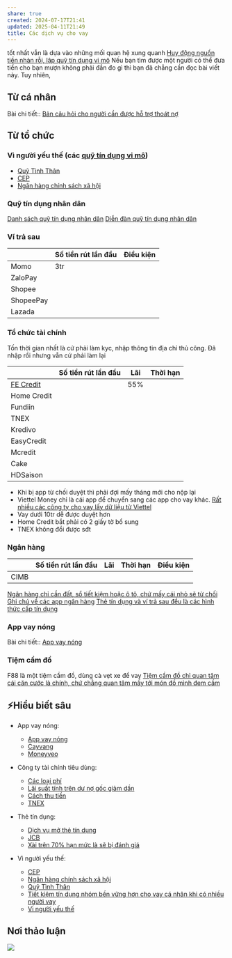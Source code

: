 ```yaml
---
share: true
created: 2024-07-17T21:41
updated: 2025-04-11T21:49
title: Các dịch vụ cho vay
---
```

tốt nhất vẫn là dựa vào những mối quan hệ xung quanh
[Huy động nguồn tiền nhàn rỗi, lập quỹ tín dụng vi mô](../../%F0%9F%93%90D%E1%BB%B1%20%C3%A1n/Gi%C3%BAp%20nhau%20tho%C3%A1t%20n%E1%BB%A3/C%C3%B4ng%20vi%E1%BB%87c/Huy%20%C4%91%E1%BB%99ng%20ngu%E1%BB%93n%20ti%E1%BB%81n%20nh%C3%A0n%20r%E1%BB%97i,%20l%E1%BA%ADp%20qu%E1%BB%B9%20t%C3%ADn%20d%E1%BB%A5ng%20vi%20m%C3%B4.md)
Nếu bạn tìm được một người có thể đưa tiền cho bạn mượn không phải đắn đo gì thì bạn đã chẳng cần đọc bài viết này. Tuy nhiên, 

## Từ cá nhân
Bài chi tiết:: [Bản câu hỏi cho người cần được hỗ trợ thoát nợ](../../%F0%9F%93%90D%E1%BB%B1%20%C3%A1n/Gi%C3%BAp%20nhau%20tho%C3%A1t%20n%E1%BB%A3/B%E1%BA%A3n%20c%C3%A2u%20h%E1%BB%8Fi%20cho%20ng%C6%B0%E1%BB%9Di%20c%E1%BA%A7n%20%C4%91%C6%B0%E1%BB%A3c%20h%E1%BB%97%20tr%E1%BB%A3%20tho%C3%A1t%20n%E1%BB%A3.md)

## Từ tổ chức
### Vì người yếu thế (các [quỹ tín dụng vi mô](../../%F0%9F%93%90D%E1%BB%B1%20%C3%A1n/Gi%C3%BAp%20nhau%20tho%C3%A1t%20n%E1%BB%A3/C%C3%B4ng%20vi%E1%BB%87c/Huy%20%C4%91%E1%BB%99ng%20ngu%E1%BB%93n%20ti%E1%BB%81n%20nh%C3%A0n%20r%E1%BB%97i,%20l%E1%BA%ADp%20qu%E1%BB%B9%20t%C3%ADn%20d%E1%BB%A5ng%20vi%20m%C3%B4.md))
- [Quỹ Tình Thân](./V%C3%AC%20ng%C6%B0%E1%BB%9Di%20y%E1%BA%BFu%20th%E1%BA%BF/Qu%E1%BB%B9%20T%C3%ACnh%20Th%C3%A2n.md)
- [CEP](./V%C3%AC%20ng%C6%B0%E1%BB%9Di%20y%E1%BA%BFu%20th%E1%BA%BF/CEP.md)
- [Ngân hàng chính sách xã hội](./V%C3%AC%20ng%C6%B0%E1%BB%9Di%20y%E1%BA%BFu%20th%E1%BA%BF/Ng%C3%A2n%20h%C3%A0ng%20ch%C3%ADnh%20s%C3%A1ch%20x%C3%A3%20h%E1%BB%99i.md)

### Quỹ tín dụng nhân dân
[Danh sách quỹ tín dụng nhân dân](https://www.sbv.gov.vn/webcenter/portal/m/menu/fm/htctctd/qtdnd;jsessionid=PA0jiSL7j30LMAXozT8JLW6IivN4_9qEe80pUfbpisEnSWgbPDNZ!1003390573!-257306861?centerWidth=100%25&leftWidth=0%25&rightWidth=0%25&showFooter=false&showHeader=false&_adf.ctrl-state=ivfkyc8p7_4&_afrLoop=19879540962873755)
[Diễn đàn quỹ tín dụng nhân dân](https://www.facebook.com/groups/586777684845399/)

### Ví trả sau
|           | Số tiền rút lần đầu | Điều kiện |
| --------- | ------------------- | --------- |
| Momo      | 3tr                 |           |
| ZaloPay   |                     |           |
| Shopee    |                     |           |
| ShopeePay |                     |           |
| Lazada    |                     |           |

### Tổ chức tài chính
Tốn thời gian nhất là cứ phải làm kyc, nhập thông tin địa chỉ thủ công. Đã nhập rồi nhưng vẫn cứ phải làm lại

|               | Số tiền rút lần đầu | Lãi | Thời hạn |
| ------------- | ------------------- | --- | -------- |
| [FE Credit](../Ch%C3%ADnh%20s%C3%A1ch%20c%C3%B4ng%20ty/T%E1%BB%95%20ch%E1%BB%A9c%20t%C3%ADn%20d%E1%BB%A5ng/Phi%20ng%C3%A2n%20h%C3%A0ng/FE%20Credit/index.md) |                     | 55% |          |
| Home Credit   |                     |     |          |
| Fundiin       |                     |     |          |
| TNEX          |                     |     |          |
| Kredivo       |                     |     |          |
| EasyCredit    |                     |     |          |
| Mcredit       |                     |     |          |
| Cake          |                     |     |          |
| HDSaison      |                     |     |          |

- Khi bị app từ chối duyệt thì phải đợi mấy tháng mới cho nộp lại
- Viettel Money chỉ là cái app để chuyển sang các app cho vay khác. [Rất nhiều các công ty cho vay lấy dữ liệu từ Viettel](../Ch%C3%ADnh%20s%C3%A1ch%20c%C3%B4ng%20ty/T%E1%BB%95%20ch%E1%BB%A9c%20t%C3%ADn%20d%E1%BB%A5ng/Phi%20ng%C3%A2n%20h%C3%A0ng/R%E1%BA%A5t%20nhi%E1%BB%81u%20c%C3%A1c%20c%C3%B4ng%20ty%20cho%20vay%20l%E1%BA%A5y%20d%E1%BB%AF%20li%E1%BB%87u%20t%E1%BB%AB%20Viettel.md)
- Vay dưới 10tr dễ được duyệt hơn
- Home Credit bắt phải có 2 giấy tờ bổ sung
- TNEX không đổi được sđt 

### Ngân hàng
|      | Số tiền rút lần đầu | Lãi | Thời hạn | Điều kiện |
| ---- | ------------------- | --- | -------- | --------- |
| CIMB |                     |     |          |           |
[Ngân hàng chỉ cần đất, sổ tiết kiệm hoặc ô tô, chứ mấy cái nhỏ sẽ từ chối](../../%E2%9A%A1Hi%E1%BB%83u%20bi%E1%BA%BFt%20s%C3%A2u/T%E1%BB%95%20ch%E1%BB%A9c%20t%C3%A0i%20ch%C3%ADnh/T%E1%BB%95%20ch%E1%BB%A9c%20t%C3%ADn%20d%E1%BB%A5ng/Ng%C3%A2n%20h%C3%A0ng,%20%C4%91i%E1%BB%83m%20t%C3%ADn%20d%E1%BB%A5ng/Ng%C3%A2n%20h%C3%A0ng%20ch%E1%BB%89%20c%E1%BA%A7n%20%C4%91%E1%BA%A5t,%20s%E1%BB%95%20ti%E1%BA%BFt%20ki%E1%BB%87m%20ho%E1%BA%B7c%20%C3%B4%20t%C3%B4,%20ch%E1%BB%A9%20m%E1%BA%A5y%20c%C3%A1i%20nh%E1%BB%8F%20s%E1%BA%BD%20t%E1%BB%AB%20ch%E1%BB%91i.md)
[Ghi chú về các app ngân hàng](Ghi%20ch%C3%BA%20v%E1%BB%81%20c%C3%A1c%20app%20ng%C3%A2n%20h%C3%A0ng.md)
[Thẻ tín dụng và ví trả sau đều là các hình thức cấp tín dụng](../../%E2%9A%A1Hi%E1%BB%83u%20bi%E1%BA%BFt%20s%C3%A2u/T%E1%BB%95%20ch%E1%BB%A9c%20t%C3%A0i%20ch%C3%ADnh/T%E1%BB%95%20ch%E1%BB%A9c%20t%C3%ADn%20d%E1%BB%A5ng/Ng%C3%A2n%20h%C3%A0ng,%20%C4%91i%E1%BB%83m%20t%C3%ADn%20d%E1%BB%A5ng/%C4%90i%E1%BB%83m%20t%C3%ADn%20d%E1%BB%A5ng/Th%E1%BA%BB%20t%C3%ADn%20d%E1%BB%A5ng%20v%C3%A0%20v%C3%AD%20tr%E1%BA%A3%20sau%20%C4%91%E1%BB%81u%20l%C3%A0%20c%C3%A1c%20h%C3%ACnh%20th%E1%BB%A9c%20c%E1%BA%A5p%20t%C3%ADn%20d%E1%BB%A5ng.md)

### App vay nóng
Bài chi tiết:: [App vay nóng](./App%20vay%20n%C3%B3ng/index.md)

### Tiệm cầm đồ
F88 là một tiệm cầm đồ, dùng cà vẹt xe để vay
[Tiệm cầm đồ chỉ quan tâm cái căn cước là chính, chứ chẳng quan tâm mấy tới món đồ mình đem cầm](../../%E2%9A%A1Hi%E1%BB%83u%20bi%E1%BA%BFt%20s%C3%A2u/Ki%E1%BA%BFm%20ti%E1%BB%81n/L%C3%A0m%20ch%E1%BB%A7/T%C3%A0i%20kho%E1%BA%A3n%20%E1%BA%A3o,%20mua%20b%C3%A1n%20th%C3%B4ng%20tin%20c%C3%A1%20nh%C3%A2n/Ti%E1%BB%87m%20c%E1%BA%A7m%20%C4%91%E1%BB%93%20ch%E1%BB%89%20quan%20t%C3%A2m%20c%C3%A1i%20c%C4%83n%20c%C6%B0%E1%BB%9Bc%20l%C3%A0%20ch%C3%ADnh,%20ch%E1%BB%A9%20ch%E1%BA%B3ng%20quan%20t%C3%A2m%20m%E1%BA%A5y%20t%E1%BB%9Bi%20m%C3%B3n%20%C4%91%E1%BB%93%20m%C3%ACnh%20%C4%91em%20c%E1%BA%A7m.md)

## ⚡Hiểu biết sâu
- App vay nóng: 
    - [App vay nóng](./App%20vay%20n%C3%B3ng/index.md)
    - [Cayvang](./App%20vay%20n%C3%B3ng/Cayvang.md)
    - [Moneyveo](./App%20vay%20n%C3%B3ng/Moneyveo.md)

- Công ty tài chính tiêu dùng: 
    - [Các loại phí](./C%C3%B4ng%20ty%20t%C3%A0i%20ch%C3%ADnh%20ti%C3%AAu%20d%C3%B9ng/FE/C%C3%A1c%20lo%E1%BA%A1i%20ph%C3%AD.md)
    - [Lãi suất tính trên dư nợ gốc giảm dần](./C%C3%B4ng%20ty%20t%C3%A0i%20ch%C3%ADnh%20ti%C3%AAu%20d%C3%B9ng/FE/L%C3%A3i%20su%E1%BA%A5t%20t%C3%ADnh%20tr%C3%AAn%20d%C6%B0%20n%E1%BB%A3%20g%E1%BB%91c%20gi%E1%BA%A3m%20d%E1%BA%A7n.md)
    - [Cách thu tiền](./C%C3%B4ng%20ty%20t%C3%A0i%20ch%C3%ADnh%20ti%C3%AAu%20d%C3%B9ng/FE/C%C3%A1ch%20thu%20ti%E1%BB%81n.md)
    - [TNEX](./C%C3%B4ng%20ty%20t%C3%A0i%20ch%C3%ADnh%20ti%C3%AAu%20d%C3%B9ng/TNEX.md)

- Thẻ tín dụng: 
    - [Dịch vụ mở thẻ tín dụng](./Th%E1%BA%BB%20t%C3%ADn%20d%E1%BB%A5ng/D%E1%BB%8Bch%20v%E1%BB%A5%20m%E1%BB%9F%20th%E1%BA%BB%20t%C3%ADn%20d%E1%BB%A5ng.md)
    - [JCB](./Th%E1%BA%BB%20t%C3%ADn%20d%E1%BB%A5ng/JCB.md)
    - [Xài trên 70% hạn mức là sẽ bị đánh giá](./Th%E1%BA%BB%20t%C3%ADn%20d%E1%BB%A5ng/X%C3%A0i%20tr%C3%AAn%2070%25%20h%E1%BA%A1n%20m%E1%BB%A9c%20l%C3%A0%20s%E1%BA%BD%20b%E1%BB%8B%20%C4%91%C3%A1nh%20gi%C3%A1.md)

- Vì người yếu thế: 
    - [CEP](./V%C3%AC%20ng%C6%B0%E1%BB%9Di%20y%E1%BA%BFu%20th%E1%BA%BF/CEP.md)
    - [Ngân hàng chính sách xã hội](./V%C3%AC%20ng%C6%B0%E1%BB%9Di%20y%E1%BA%BFu%20th%E1%BA%BF/Ng%C3%A2n%20h%C3%A0ng%20ch%C3%ADnh%20s%C3%A1ch%20x%C3%A3%20h%E1%BB%99i.md)
    - [Quỹ Tình Thân](./V%C3%AC%20ng%C6%B0%E1%BB%9Di%20y%E1%BA%BFu%20th%E1%BA%BF/Qu%E1%BB%B9%20T%C3%ACnh%20Th%C3%A2n.md)
    - [Tiết kiệm tín dụng nhóm bền vững hơn cho vay cá nhân khi có nhiều người vay](./V%C3%AC%20ng%C6%B0%E1%BB%9Di%20y%E1%BA%BFu%20th%E1%BA%BF/Ti%E1%BA%BFt%20ki%E1%BB%87m%20t%C3%ADn%20d%E1%BB%A5ng%20nh%C3%B3m%20b%E1%BB%81n%20v%E1%BB%AFng%20h%C6%A1n%20cho%20vay%20c%C3%A1%20nh%C3%A2n%20khi%20c%C3%B3%20nhi%E1%BB%81u%20ng%C6%B0%E1%BB%9Di%20vay.md)
    - [Vì người yếu thế](./V%C3%AC%20ng%C6%B0%E1%BB%9Di%20y%E1%BA%BFu%20th%E1%BA%BF/index.md)



## Nơi thảo luận
![](https://i.imgur.com/OtW4epu.png)
